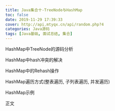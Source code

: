 ```yaml
---
title: Java集合十-TreeNode与HashMap
toc: false
date: 2019-11-29 17:39:33
cover: http://api.mtyqx.cn/api/random.php?4
categories: Java源码
tags: [Java基础, 面试总结, 集合]
---
```


HashMap中TreeNode的源码分析

HashMap中hash冲突的解决

HashMap中的Rehash操作

HashMap遍历方式(整表遍历, 子列表遍历, 并发遍历)

HashMap示例

<!--more-->

正文
